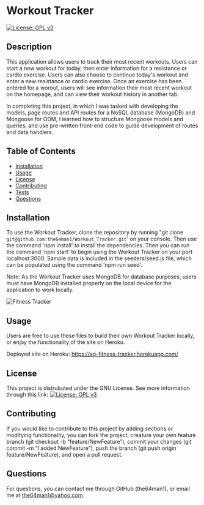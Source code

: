 
# Workout Tracker
[![License: GPL v3](https://img.shields.io/badge/License-GPLv3-blue.svg)](https://www.gnu.org/licenses/gpl-3.0)

## Description
    
This application allows users to track their most recent workouts. Users can start a new workout for today, then enter information for a resistance or cardio exercise. Users can also choose to continue today's workout and enter a new resistance or cardio exercise. Once an exercise has been entered for a worout, users will see information their most recent workout on the homepage, and can view their workout history in another tab.

In completing this project, in which I was tasked with developing the models, page routes and API routes for a NoSQL database (MongoDB) and Mongoose for ODM, I learned how to structure Mongoose models and queries, and use pre-written front-end code to guide development of routes and data handlers.
   
## Table of Contents
    
- [Installation](#installation)
- [Usage](#usage)
- [License](#license)
- [Contributing](#contributing)
- [Tests](#tests)
- [Questions](#questions)
    
## Installation
    
To use the Workout Tracker, clone the repository by running "git clone `git@github.com:the64man1/Workout_Tracker.git`' on your console. Then use the command 'npm install' to install the dependencies. Then you can run the command 'npm start' to begin using the Workout Tracker on your port localhost:3000. Sample data is included in the seeders/seed.js file, which can be populated using the command 'npm run seed'.

Note: As the Workout Tracker uses MongoDB for database purposes, users must have MongoDB installed properly on the local device for the application to work locally.

![Fitness Tracker](https://user-images.githubusercontent.com/74144055/125009367-0ca01c80-e02a-11eb-9f14-b0475f7306de.png)

## Usage
    
Users are free to use these files to build their own Workout Tracker locally, or enjoy the functionality of the site on Heroku.

Deployed site on Heroku: https://aq-fitness-tracker.herokuapp.com/
    
## License
    
This project is distrubuted under the GNU License. See more information through this link: [![License: GPL v3](https://img.shields.io/badge/License-GPLv3-blue.svg)](https://www.gnu.org/licenses/gpl-3.0)
    
## Contributing
    
If you would like to contribute to this project by adding sections or modifying functionality, you can fork the project, creature your own feature branch (git checkout -b “feature/NewFeature”), commit your changes (git commit -m “I added NewFeature”), push the branch (git push origin feature/NewFeature), and open a pull request.
    
## Questions
    
For questions, you can contact me through GitHub (the64man1), or email me at the64man1@yahoo.com

